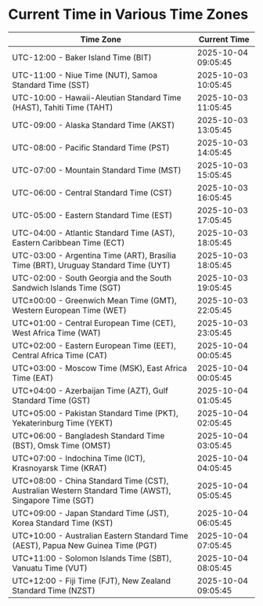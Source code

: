 # Current Time in Various Time Zones

| Time Zone | Current Time |
|-----------|--------------|
| UTC-12:00 - Baker Island Time (BIT) | 2025-10-04 09:05:45 |
| UTC-11:00 - Niue Time (NUT), Samoa Standard Time (SST) | 2025-10-03 10:05:45 |
| UTC-10:00 - Hawaii-Aleutian Standard Time (HAST), Tahiti Time (TAHT) | 2025-10-03 11:05:45 |
| UTC-09:00 - Alaska Standard Time (AKST) | 2025-10-03 13:05:45 |
| UTC-08:00 - Pacific Standard Time (PST) | 2025-10-03 14:05:45 |
| UTC-07:00 - Mountain Standard Time (MST) | 2025-10-03 15:05:45 |
| UTC-06:00 - Central Standard Time (CST) | 2025-10-03 16:05:45 |
| UTC-05:00 - Eastern Standard Time (EST) | 2025-10-03 17:05:45 |
| UTC-04:00 - Atlantic Standard Time (AST), Eastern Caribbean Time (ECT) | 2025-10-03 18:05:45 |
| UTC-03:00 - Argentina Time (ART), Brasília Time (BRT), Uruguay Standard Time (UYT) | 2025-10-03 18:05:45 |
| UTC-02:00 - South Georgia and the South Sandwich Islands Time (SGT) | 2025-10-03 19:05:45 |
| UTC±00:00 - Greenwich Mean Time (GMT), Western European Time (WET) | 2025-10-03 22:05:45 |
| UTC+01:00 - Central European Time (CET), West Africa Time (WAT) | 2025-10-03 23:05:45 |
| UTC+02:00 - Eastern European Time (EET), Central Africa Time (CAT) | 2025-10-04 00:05:45 |
| UTC+03:00 - Moscow Time (MSK), East Africa Time (EAT) | 2025-10-04 00:05:45 |
| UTC+04:00 - Azerbaijan Time (AZT), Gulf Standard Time (GST) | 2025-10-04 01:05:45 |
| UTC+05:00 - Pakistan Standard Time (PKT), Yekaterinburg Time (YEKT) | 2025-10-04 02:05:45 |
| UTC+06:00 - Bangladesh Standard Time (BST), Omsk Time (OMST) | 2025-10-04 03:05:45 |
| UTC+07:00 - Indochina Time (ICT), Krasnoyarsk Time (KRAT) | 2025-10-04 04:05:45 |
| UTC+08:00 - China Standard Time (CST), Australian Western Standard Time (AWST), Singapore Time (SGT) | 2025-10-04 05:05:45 |
| UTC+09:00 - Japan Standard Time (JST), Korea Standard Time (KST) | 2025-10-04 06:05:45 |
| UTC+10:00 - Australian Eastern Standard Time (AEST), Papua New Guinea Time (PGT) | 2025-10-04 07:05:45 |
| UTC+11:00 - Solomon Islands Time (SBT), Vanuatu Time (VUT) | 2025-10-04 08:05:45 |
| UTC+12:00 - Fiji Time (FJT), New Zealand Standard Time (NZST) | 2025-10-04 09:05:45 |
